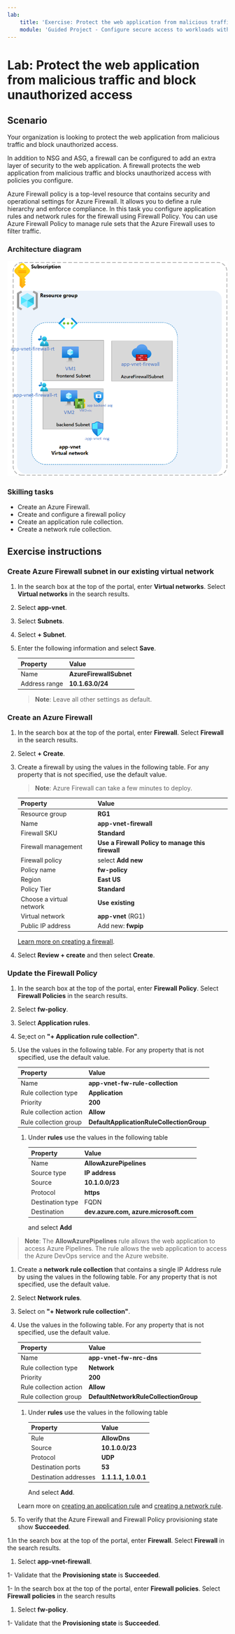 ```yaml
---
lab:
    title: 'Exercise: Protect the web application from malicious traffic and block unauthorized access'
    module: 'Guided Project - Configure secure access to workloads with Azure virtual networking services'
---
```


# Lab: Protect the web application from malicious traffic and block unauthorized access

## Scenario

Your organization is looking to protect the web application from malicious traffic and block unauthorized access.

In addition to NSG and ASG, a firewall can be configured to add an extra layer of security to the web application. A firewall protects the web application from malicious traffic and blocks unauthorized access with policies you configure.

Azure Firewall policy is a top-level resource that contains security and operational settings for Azure Firewall. It allows you to define a rule hierarchy and enforce compliance. In this task you configure application rules and network rules for the firewall using Firewall Policy. You can use Azure Firewall Policy to manage rule sets that the Azure Firewall uses to filter traffic.

### Architecture diagram

![Diagram that shows one virtual network with a firewall and route table.](../Media/task-3.png)

### Skilling tasks

- Create an Azure Firewall.
- Create and configure a firewall policy
- Create an application rule collection.
- Create a network rule collection.
  
## Exercise instructions

### Create  Azure Firewall subnet in our existing virtual network

1. In the search box at the top of the portal, enter **Virtual networks**. Select **Virtual networks** in the search results.

1. Select **app-vnet**.

1. Select **Subnets**.

1. Select **+ Subnet**.

1. Enter the following information and select **Save**.

    | Property      | Value                   |
    | :------------ | :---------------------- |
    | Name          | **AzureFirewallSubnet** |
    | Address range | **10.1.63.0/24**        |

    > **Note**: Leave all other settings as default.

### Create an Azure Firewall

1. In the search box at the top of the portal, enter **Firewall**. Select **Firewall** in the search results.

1. Select **+ Create**.

1. Create a firewall by using the values in the following table. For any property that is not specified, use the default value.
    >**Note**: Azure Firewall can take a few minutes to deploy.

    | Property                 | Value                                             |
    | :----------------------- | :------------------------------------------------ |
    | Resource group           | **RG1**                                           |
    | Name                     | **app-vnet-firewall**                             |
    | Firewall SKU             | **Standard**                                      |
    | Firewall management      | **Use a Firewall Policy to manage this firewall** |
    | Firewall policy          | select **Add new**                                |
    | Policy name              | **fw-policy**                                     |
    | Region                   | **East US**                                       |
    | Policy Tier              | **Standard**                                      |
    | Choose a virtual network | **Use existing**                                  |
    | Virtual network          | **app-vnet** (RG1)                                |
    | Public IP address        | Add new: **fwpip**                                |

    [Learn more on creating a firewall](https://docs.microsoft.com/azure/firewall/tutorial-firewall-deploy-portal).

1. Select **Review + create** and then select **Create**.

### Update the Firewall Policy

1. In the search box at the top of the portal, enter **Firewall Policy**. Select **Firewall Policies** in the search results.

1. Select **fw-policy**.

1. Select **Application rules**.

1. Se;ect on **"+ Application rule collection"**.

1. Use the values in the following table. For any property that is not specified, use the default value.

    | Property               | Value                                     |
    | :--------------------- | :---------------------------------------- |
    | Name                   | **app-vnet-fw-rule-collection**           |
    | Rule collection type   | **Application**                           |
    | Priority               | **200**                                   |
    | Rule collection action | **Allow**                                 |
    | Rule collection group  | **DefaultApplicationRuleCollectionGroup** |

    1. Under **rules** use the values in the following table

        | Property         | Value                                  |
        | :--------------- | :------------------------------------- |
        | Name             | **AllowAzurePipelines**                |
        | Source type      | **IP address**                         |
        | Source           | **10.1.0.0/23**                        |
        | Protocol         | **https**                              |
        | Destination type | FQDN                                   |
        | Destination      | **dev.azure.com, azure.microsoft.com** |

        and select **Add**

> **Note**: The **AllowAzurePipelines** rule allows the web application to access Azure Pipelines. The rule allows the web application to access the Azure DevOps service and the Azure website.

1. Create a **network rule collection** that contains a single IP Address rule by using the values in the following table. For any property that is not specified, use the default value.

1. Select **Network rules**.

1. Select on **"+ Network rule collection"**.

1. Use the values in the following table. For any property that is not specified, use the default value.

    | Property               | Value                                 |
    | :--------------------- | :------------------------------------ |
    | Name                   | **app-vnet-fw-nrc-dns**               |
    | Rule collection type   | **Network**                           |
    | Priority               | **200**                               |
    | Rule collection action | **Allow**                             |
    | Rule collection group  | **DefaultNetworkRuleCollectionGroup** |

    1. Under **rules** use the values in the following table

        | Property              | Value                |
        | :-------------------- | :------------------- |
        | Rule                  | **AllowDns**         |
        | Source                | **10.1.0.0/23**      |
        | Protocol              | **UDP**              |
        | Destination ports     | **53**               |
        | Destination addresses | **1.1.1.1, 1.0.0.1** |

        And select **Add**.

    Learn more on [creating an application rule](https://docs.microsoft.com/azure/firewall/tutorial-firewall-deploy-portal#configure-an-application-rule) and [creating a network rule](https://docs.microsoft.com/azure/firewall/tutorial-firewall-deploy-portal#configure-a-network-rule).

1. To verify that the Azure Firewall and Firewall Policy provisioning state show **Succeeded**.

1.In the search box at the top of the portal, enter **Firewall**. Select **Firewall** in the search results.

1. Select **app-vnet-firewall**.

1- Validate that the **Provisioning state** is **Succeeded**.

1- In the search box at the top of the portal, enter **Firewall policies**. Select **Firewall policies** in the search results

1. Select **fw-policy**.

1- Validate that the **Provisioning state** is **Succeeded**.
